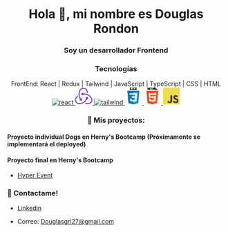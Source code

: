 <h1 align="center">Hola 👋, mi nombre es Douglas Rondon</h1>

<h3 align="center">Soy un desarrollador Frontend</h3>

<h3 align="center">Tecnologías</h3>
<p align="center">
  FrontEnd: React | Redux | Tailwind | JavaScript | TypeScript | CSS | HTML  <br>
  <a href="https://reactjs.org/" target="_blank" rel="noreferrer"><img src="https://reactnative.dev/img/header_logo.svg" alt="react" width="40" height="40"/> </a> 
  <a href="https://redux.js.org" target="_blank" rel="noreferrer"> <img src="https://raw.githubusercontent.com/devicons/devicon/master/icons/redux/redux-original.svg" alt="redux" width="40" height="40"/> </a> 
  <a href="https://tailwindcss.com/" target="_blank" rel="noreferrer"> <img src="https://www.vectorlogo.zone/logos/tailwindcss/tailwindcss-icon.svg" alt="tailwind" width="40" height="40"/> </a>
  <a href="https://www.w3schools.com/css/" target="_blank" rel="noreferrer"> <img src="https://raw.githubusercontent.com/devicons/devicon/master/icons/css3/css3-original-wordmark.svg" alt="css3" width="40" height="40"/> </a> 
  <a href="https://www.w3.org/html/" target="_blank" rel="noreferrer"> <img src="https://raw.githubusercontent.com/devicons/devicon/master/icons/html5/html5-original-wordmark.svg" alt="html5" width="40" height="40"/> </a> 
  <a href="https://developer.mozilla.org/en-US/docs/Web/JavaScript" target="_blank" rel="noreferrer"> <img src="https://raw.githubusercontent.com/devicons/devicon/master/icons/javascript/javascript-original.svg" alt="javascript" width="40" height="40"/> </a>
</p>

<h3 align="center">📌 Mis proyectos:</h3>

<p align="center">
  <h4>Proyecto individual Dogs en Herny's Bootcamp (Próximamente se implementará el deployed)</h4>
  <h4>Proyecto final en Herny's Bootcamp</h4>
</p>
  
-  [Hyper Event](https://hyperevent-fe.vercel.app)
</p>
<h3 align="left"> 📌 Contactame! </h3>

-  [Linkedin](https://www.linkedin.com/in/douglasgrl27)

-  Correo: Douglasgrl27@gmail.com
